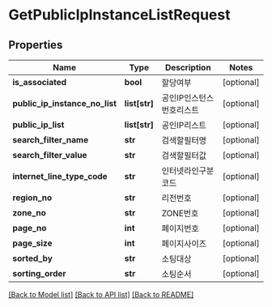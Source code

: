 # GetPublicIpInstanceListRequest

## Properties
Name | Type | Description | Notes
------------ | ------------- | ------------- | -------------
**is_associated** | **bool** | 할당여부 | [optional] 
**public_ip_instance_no_list** | **list[str]** | 공인IP인스턴스번호리스트 | [optional] 
**public_ip_list** | **list[str]** | 공인IP리스트 | [optional] 
**search_filter_name** | **str** | 검색할필터명 | [optional] 
**search_filter_value** | **str** | 검색할필터값 | [optional] 
**internet_line_type_code** | **str** | 인터넷라인구분코드 | [optional] 
**region_no** | **str** | 리전번호 | [optional] 
**zone_no** | **str** | ZONE번호 | [optional] 
**page_no** | **int** | 페이지번호 | [optional] 
**page_size** | **int** | 페이지사이즈 | [optional] 
**sorted_by** | **str** | 소팅대상 | [optional] 
**sorting_order** | **str** | 소팅순서 | [optional] 

[[Back to Model list]](../README.md#documentation-for-models) [[Back to API list]](../README.md#documentation-for-api-endpoints) [[Back to README]](../README.md)


